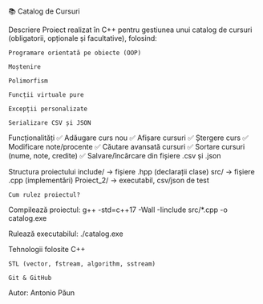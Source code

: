 📚 Catalog de Cursuri

Descriere
    Proiect realizat în C++ pentru gestiunea unui catalog de cursuri (obligatorii, opționale și facultative), folosind:

    Programare orientată pe obiecte (OOP)

    Moștenire

    Polimorfism

    Funcții virtuale pure

    Excepții personalizate

    Serializare CSV și JSON

Funcționalități
    ✅ Adăugare curs nou
    ✅ Afișare cursuri
    ✅ Ștergere curs
    ✅ Modificare note/procente
    ✅ Căutare avansată cursuri
    ✅ Sortare cursuri (nume, note, credite)
    ✅ Salvare/încărcare din fișiere .csv și .json

Structura proiectului
    include/ → fișiere .hpp (declarații clase)
    src/ → fișiere .cpp (implementări)
    Proiect_2/ → executabil, csv/json de test

    Cum rulez proiectul?

Compilează proiectul:
    g++ -std=c++17 -Wall -Iinclude src/*.cpp -o catalog.exe

Rulează executabilul:
    ./catalog.exe

Tehnologii folosite
    C++

    STL (vector, fstream, algorithm, sstream)

    Git & GitHub

Autor:
    Antonio Păun

